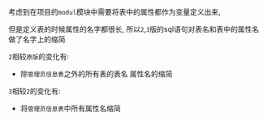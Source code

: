 考虑到在项目的`modul`模块中需要将表中的属性都作为变量定义出来,

但是定义表的时候属性的名字都很长, 所以`2`,`3`版的sql语句对表名和表中的属性名做了名字上的缩简

`2`相较`原版`的变化有:

-  除`管理员信息表`之外的所有表的表名 属性名的缩简

`3`相较`2`的变化有:

- 将`管理员信息表`中所有属性名缩简